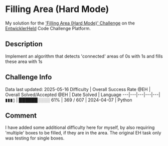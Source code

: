 # Filling Area (Hard Mode)

My solution for the ['Filling Area (Hard Mode)' Challenge](https://platform.entwicklerheld.de/challenge/filling-area-hard-mode?technology=Python) on the [EntwicklerHeld](https://platform.entwicklerheld.de/) Code Challenge Platform.

## Description
Implement an algorithm that detects 'connected' areas of 0s with 1s and fills these area with 1s

## Challenge Info
Data last updated: 2025-05-16
Difficulty | Overall Success Rate @EH | Overall Solved/Accepted @EH | Date Solved | Language
---|---|---|---|---|
▮▮▮▯ | ██████░░░░ 61% | 369 / 607 | 2024-04-07 | Python

## Comment
I have added some additional difficulty here for myself, by also requiring 'multiple' boxes to be filled, if they are in the area. The original EH task only was testing for single boxes.